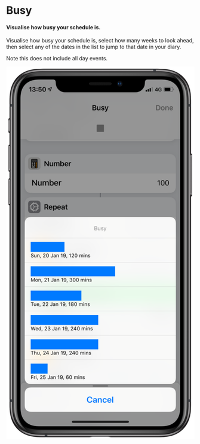 # Busy
#### Visualise how busy your schedule is.

Visualise how busy your schedule is, select how many weeks to look ahead, then select any of the dates in the list to jump to that date in your diary.

Note this does not include all day events.

![](Screenshot.png)